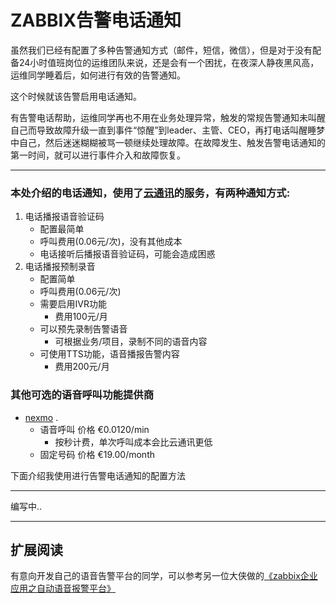 # ZABBIX告警电话通知
虽然我们已经有配置了多种告警通知方式（邮件，短信，微信），但是对于没有配备24小时值班岗位的运维团队来说，还是会有一个困扰，在夜深人静夜黑风高，运维同学睡着后，如何进行有效的告警通知。

这个时候就该告警启用电话通知。

有告警电话帮助，运维同学再也不用在业务处理异常，触发的常规告警通知未叫醒自己而导致故障升级一直到事件“惊醒”到leader、主管、CEO，再打电话叫醒睡梦中自己，然后迷迷糊糊被骂一顿继续处理故障。在故障发生、触发告警电话通知的第一时间，就可以进行事件介入和故障恢复。

---
### 本处介绍的电话通知，使用了[云通讯](http://www.yuntongxun.com/)的服务，有两种通知方式:

1. 电话播报语音验证码
	- 配置最简单
	- 呼叫费用(0.06元/次)，没有其他成本
	- 电话接听后播报语音验证码，可能会造成困惑
2. 电话播报预制录音
	- 配置简单
	- 呼叫费用(0.06元/次)
    - 需要启用IVR功能
   		- 费用100元/月
	- 可以预先录制告警语音
		- 可根据业务/项目，录制不同的语音内容
	- 可使用TTS功能，语音播报告警内容
		- 费用200元/月

### 其他可选的语音呼叫功能提供商

- [nexmo](https://www.nexmo.com/) .
	- 语音呼叫 价格 €0.0120/min
		- 按秒计费，单次呼叫成本会比云通讯更低
	- 固定号码 价格 €19.00/month

下面介绍我使用进行告警电话通知的配置方法

---

编写中..

	
---
## 扩展阅读
有意向开发自己的语音告警平台的同学，可以参考另一位大侠做的[《zabbix企业应用之自动语音报警平台》](
http://dl528888.blog.51cto.com/2382721/1639579)

